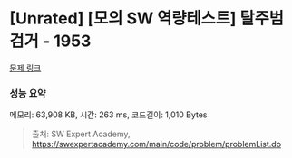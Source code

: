 # [Unrated] [모의 SW 역량테스트] 탈주범 검거 - 1953 

[문제 링크](https://swexpertacademy.com/main/code/problem/problemDetail.do?contestProbId=AV5PpLlKAQ4DFAUq) 

### 성능 요약

메모리: 63,908 KB, 시간: 263 ms, 코드길이: 1,010 Bytes



> 출처: SW Expert Academy, https://swexpertacademy.com/main/code/problem/problemList.do